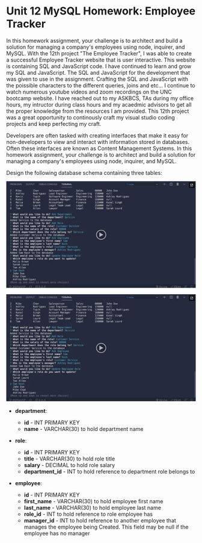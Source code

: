 # Unit 12 MySQL Homework: Employee Tracker

In this homework assignment, your challenge is to architect and build a solution for managing a company's employees using node, inquirer, and MySQL. With the 12th project "The Employee Tracker", I was able to create a successful Employee Tracker website that is user interactive. This website is containing SQL and JavaScript code. I have continued to learn and grow my SQL and JavaScript. The SQL and JavaScript for the development that was given to use in the assignment. Crafting the SQL and JavaScript with the poissible characters to the different queries, joins and etc... I continue to watch numerous youtube videos and zoom recordings on the UNC bootcamp website. I have reached out to my ASKBCS, TAs during my office hours, my intructor during class hours and my acaedmic advisors to get all the proper knowledge from the resources I am provided. This 12th project was a great opportunity to continously craft my visual studio coding projects and keep perfecting my craft.

Developers are often tasked with creating interfaces that make it easy for non-developers to view and interact with information stored in databases. Often these interfaces are known as Content Management Systems. In this homework assignment, your challenge is to architect and build a solution for managing a company's employees using node, inquirer, and MySQL.

Design the following database schema containing three tables:

![Database Schema](Assets/12-sql-homework-video-thumbnail.png)

![Employee Tracker](Assets/12-sql-homework-video-thumbnail.png)

* **department**:

  * **id** - INT PRIMARY KEY
  * **name** - VARCHAR(30) to hold department name

* **role**:

  * **id** - INT PRIMARY KEY
  * **title** -  VARCHAR(30) to hold role title
  * **salary** -  DECIMAL to hold role salary
  * **department_id** -  INT to hold reference to department role belongs to

* **employee**:

  * **id** - INT PRIMARY KEY
  * **first_name** - VARCHAR(30) to hold employee first name
  * **last_name** - VARCHAR(30) to hold employee last name
  * **role_id** - INT to hold reference to role employee has
  * **manager_id** - INT to hold reference to another employee that manages the employee being Created. This field may be null if the employee has no manager


  

